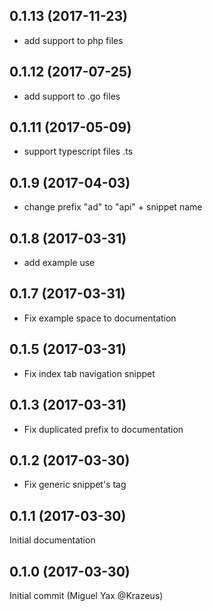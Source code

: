 ## 0.1.13 (2017-11-23)

*  add support to php files

## 0.1.12 (2017-07-25)

*  add support to .go files

## 0.1.11 (2017-05-09)

* support typescript files .ts

## 0.1.9 (2017-04-03)

* change prefix "ad" to "api" + snippet name

## 0.1.8 (2017-03-31)

* add example use

## 0.1.7 (2017-03-31)

* Fix  example space to documentation

## 0.1.5 (2017-03-31)

* Fix index tab navigation snippet

## 0.1.3 (2017-03-31)

* Fix duplicated prefix to documentation

## 0.1.2 (2017-03-30)

* Fix generic snippet's tag

## 0.1.1 (2017-03-30)

Initial documentation

## 0.1.0 (2017-03-30)

Initial commit (Miguel Yax @Krazeus)